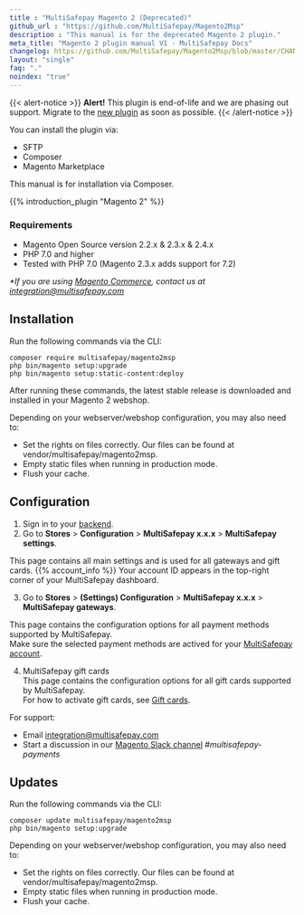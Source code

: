 ```yaml
---
title : "MultiSafepay Magento 2 (Deprecated)"
github_url : "https://github.com/MultiSafepay/Magento2Msp"
description : "This manual is for the deprecated Magento 2 plugin."
meta_title: "Magento 2 plugin manual V1 - MultiSafepay Docs"
changelog: https://github.com/MultiSafepay/Magento2Msp/blob/master/CHANGELOG.md
layout: "single"
faq: "."
noindex: "true"
---
```


{{< alert-notice >}} **Alert!** This plugin is end-of-life and we are phasing out support. Migrate to the [new plugin](/payments/integrations/ecommerce-platforms/magento2/) as soon as possible. {{< /alert-notice >}}

You can install the plugin via:

+ SFTP
+ Composer
+ Magento Marketplace

This manual is for installation via Composer.

{{% introduction_plugin "Magento 2" %}}

### Requirements
- Magento Open Source version 2.2.x & 2.3.x & 2.4.x 
- PHP 7.0 and higher
- Tested with PHP 7.0 (Magento 2.3.x adds support for 7.2)

_*If you are using [Magento Commerce](https://business.adobe.com/products/magento/magento-commerce.html), contact us at <integration@multisafepay.com>_

## Installation
Run the following commands via the CLI:

```
composer require multisafepay/magento2msp
php bin/magento setup:upgrade
php bin/magento setup:static-content:deploy
```

After running these commands, the latest stable release is downloaded and installed in your Magento 2 webshop.

Depending on your webserver/webshop configuration, you may also need to:

- Set the rights on files correctly. Our files can be found at vendor/multisafepay/magento2msp.
- Empty static files when running in production mode.
- Flush your cache.

## Configuration
1. Sign in to your [backend](/glossaries/multisafepay-glossary/#backend). 
2. Go to **Stores** > **Configuration** > **MultiSafepay x.x.x** > **MultiSafepay settings**.  

This page contains all main settings and is used for all gateways and gift cards.
{{% account_info %}}
Your account ID appears in the top-right corner of your MultiSafepay dashboard. 

3. Go to **Stores** > **(Settings) Configuration** > **MultiSafepay x.x.x** > **MultiSafepay gateways**.  

This page contains the configuration options for all payment methods supported by MultiSafepay.  
Make sure the selected payment methods are actived for your [MultiSafepay account](https://merchant.multisafepay.com).

4. MultiSafepay gift cards  
This page contains the configuration options for all gift cards supported by MultiSafepay.  
For how to activate gift cards, see [Gift cards](/payment-methods/gift-cards).

For support:

 - Email <integration@multisafepay.com> 
 - Start a discussion in our [Magento Slack channel](https://magentocommeng.slack.com) _#multisafepay-payments_

## Updates 
Run the following commands via the CLI:
```
composer update multisafepay/magento2msp 
php bin/magento setup:upgrade
```

Depending on your webserver/webshop configuration, you may also need to:

- Set the rights on files correctly. Our files can be found at vendor/multisafepay/magento2msp.
- Empty static files when running in production mode.
- Flush your cache.
